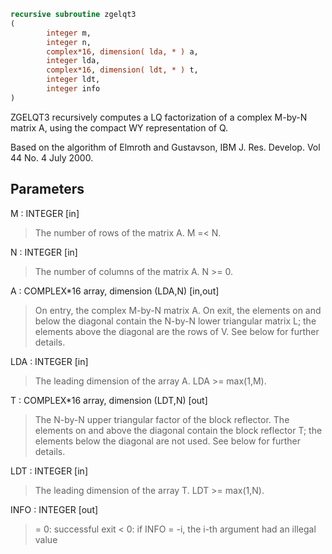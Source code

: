 ```fortran
recursive subroutine zgelqt3
(
        integer m,
        integer n,
        complex*16, dimension( lda, * ) a,
        integer lda,
        complex*16, dimension( ldt, * ) t,
        integer ldt,
        integer info
)
```

ZGELQT3 recursively computes a LQ factorization of a complex M-by-N
matrix A, using the compact WY representation of Q.

Based on the algorithm of Elmroth and Gustavson,
IBM J. Res. Develop. Vol 44 No. 4 July 2000.

## Parameters
M : INTEGER [in]
> The number of rows of the matrix A.  M =< N.

N : INTEGER [in]
> The number of columns of the matrix A.  N >= 0.

A : COMPLEX*16 array, dimension (LDA,N) [in,out]
> On entry, the complex M-by-N matrix A.  On exit, the elements on and
> below the diagonal contain the N-by-N lower triangular matrix L; the
> elements above the diagonal are the rows of V.  See below for
> further details.

LDA : INTEGER [in]
> The leading dimension of the array A.  LDA >= max(1,M).

T : COMPLEX*16 array, dimension (LDT,N) [out]
> The N-by-N upper triangular factor of the block reflector.
> The elements on and above the diagonal contain the block
> reflector T; the elements below the diagonal are not used.
> See below for further details.

LDT : INTEGER [in]
> The leading dimension of the array T.  LDT >= max(1,N).

INFO : INTEGER [out]
> = 0: successful exit
> < 0: if INFO = -i, the i-th argument had an illegal value
